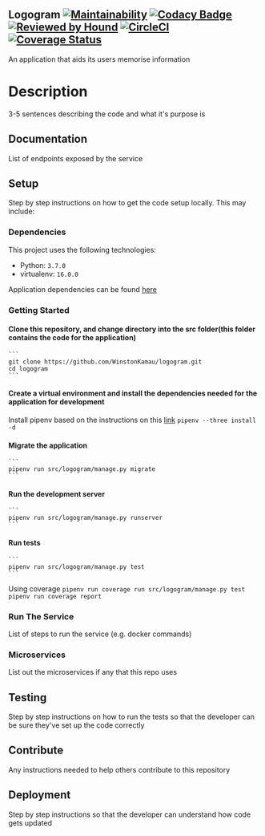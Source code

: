## Logogram [![Maintainability](https://api.codeclimate.com/v1/badges/2c913b1aab08348e7ad8/maintainability)](https://codeclimate.com/github/WinstonKamau/logogram/maintainability) [![Codacy Badge](https://api.codacy.com/project/badge/Grade/cba7836dc3fa470889fb63e824688f74)](https://www.codacy.com/app/WinstonKamau/logogram?utm_source=github.com&amp;utm_medium=referral&amp;utm_content=WinstonKamau/logogram&amp;utm_campaign=Badge_Grade) [![Reviewed by Hound](https://img.shields.io/badge/Reviewed_by-Hound-8E64B0.svg)](https://houndci.com) [![CircleCI](https://circleci.com/gh/WinstonKamau/logogram.svg?style=svg)](https://circleci.com/gh/WinstonKamau/logogram) [![Coverage Status](https://coveralls.io/repos/github/WinstonKamau/logogram/badge.svg)](https://coveralls.io/github/WinstonKamau/logogram)

An application that aids its users memorise information

# Description

3-5 sentences describing the code and what it's purpose is

## Documentation

List of endpoints exposed by the service

## Setup

Step by step instructions on how to get the code setup locally. This may include:

### Dependencies

This project uses the following technologies:
* Python: `3.7.0`
* virtualenv: `16.0.0`

Application dependencies can be found [here](requirements.txt)

### Getting Started

#### Clone this repository, and change directory into the src folder(this folder contains the code for the application)
    ```
    git clone https://github.com/WinstonKamau/logogram.git
    cd logogram
    ```
#### Create a virtual environment and install the dependencies needed for the application for development
Install pipenv based on the instructions on this [link](https://pipenv.readthedocs.io/en/latest/install/#installing-pipenv)
    ```
    pipenv --three install -d
    ```
#### Migrate the application
    ```
    pipenv run src/logogram/manage.py migrate
    ```
#### Run the development server
    ```
    pipenv run src/logogram/manage.py runserver
    ```

#### Run tests
    ```
    pipenv run src/logogram/manage.py test
    ```
Using coverage
    ```
    pipenv run coverage run src/logogram/manage.py test
    pipenv run coverage report
    ```

### Run The Service

List of steps to run the service (e.g. docker commands)

### Microservices

List out the microservices if any that this repo uses

## Testing

Step by step instructions on how to run the tests so that the developer can be sure they've set up the code correctly

## Contribute

Any instructions needed to help others contribute to this repository

## Deployment

Step by step instructions so that the developer can understand how code gets updated
